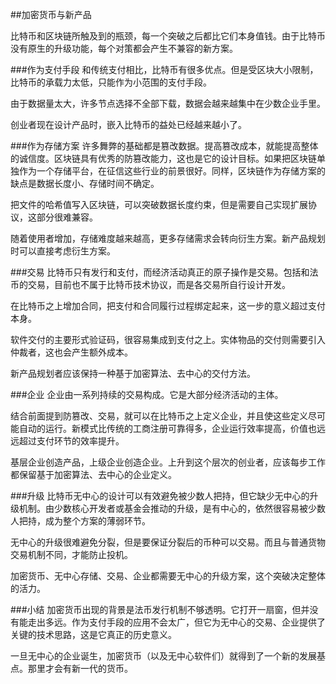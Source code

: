 ##加密货币与新产品

比特币和区块链所触及到的瓶颈，每一个突破之后都比它们本身值钱。由于比特币没有原生的升级功能，每个对策都会产生不兼容的新方案。

###作为支付手段
和传统支付相比，比特币有很多优点。但是受区块大小限制，比特币的承载力太低，只能作为小范围的支付手段。

由于数据量太大，许多节点选择不全部下载，数据会越来越集中在少数企业手里。

创业者现在设计产品时，嵌入比特币的益处已经越来越小了。

###作为存储方案
许多舞弊的基础都是篡改数据。提高篡改成本，就能提高整体的诚信度。区块链具有优秀的防篡改能力，这也是它的设计目标。如果把区块链单独作为一个存储平台，在征信这些行业的前景很好。同样，区块链作为存储方案的缺点是数据长度小、存储时间不确定。

把文件的哈希值写入区块链，可以突破数据长度约束，但是需要自己实现扩展协议，这部分很难兼容。

随着使用者增加，存储难度越来越高，更多存储需求会转向衍生方案。新产品规划时可以直接考虑衍生方案。

###交易
比特币只有发行和支付，而经济活动真正的原子操作是交易。包括和法币的交易，目前也不属于比特币技术协议，而是各交易所自行设计开发。

在比特币之上增加合同，把支付和合同履行过程绑定起来，这一步的意义超过支付本身。

软件交付的主要形式验证码，很容易集成到支付之上。实体物品的交付则需要引入仲裁者，这也会产生额外成本。

新产品规划者应该保持一种基于加密算法、去中心的交付方法。

###企业
企业由一系列持续的交易构成。它是大部分经济活动的主体。

结合前面提到防篡改、交易，就可以在比特币之上定义企业，并且使这些定义尽可能自动的运行。新模式比传统的工商注册可靠得多，企业运行效率提高，价值也远远超过支付环节的效率提升。

基层企业创造产品，上级企业创造企业。上升到这个层次的创业者，应该每步工作都保留基于加密算法、去中心的企业定义。

###升级
比特币无中心的设计可以有效避免被少数人把持，但它缺少无中心的升级机制。由少数核心开发者或基金会推动的升级，是有中心的，依然很容易被少数人把持，成为整个方案的薄弱环节。

无中心的升级很难避免分裂，但是要保证分裂后的币种可以交易。而且与普通货物交易机制不同，才能防止投机。

加密货币、无中心存储、交易、企业都需要无中心的升级方案，这个突破决定整体的活力。



###小结
加密货币出现的背景是法币发行机制不够透明。它打开一扇窗，但并没有能走出多远。作为支付手段的应用不会太广，但它为无中心的交易、企业提供了关键的技术思路，这是它真正的历史意义。

一旦无中心的企业诞生，加密货币（以及无中心软件们）就得到了一个新的发展基点。那里才会有新一代的货币。